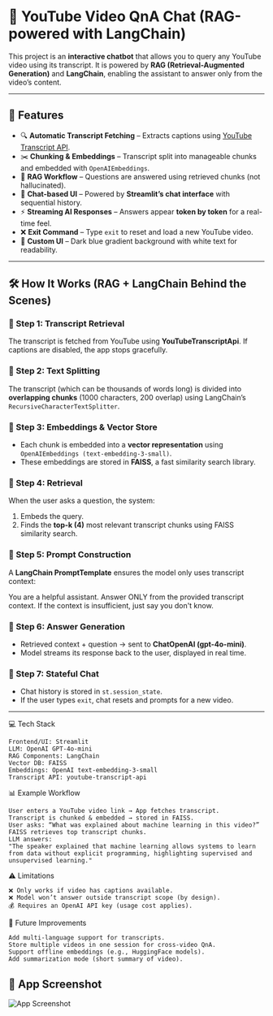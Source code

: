 # 🎥 YouTube Video QnA Chat (RAG-powered with LangChain)

This project is an **interactive chatbot** that allows you to query any YouTube video using its transcript. It is powered by **RAG (Retrieval-Augmented Generation)** and **LangChain**, enabling the assistant to answer only from the video’s content.  

---

## 🚀 Features
- 🔍 **Automatic Transcript Fetching** – Extracts captions using [YouTube Transcript API](https://pypi.org/project/youtube-transcript-api/).  
- ✂️ **Chunking & Embeddings** – Transcript split into manageable chunks and embedded with `OpenAIEmbeddings`.  
- 🧠 **RAG Workflow** – Questions are answered using retrieved chunks (not hallucinated).  
- 💬 **Chat-based UI** – Powered by **Streamlit’s chat interface** with sequential history.  
- ⚡ **Streaming AI Responses** – Answers appear **token by token** for a real-time feel.  
- ❌ **Exit Command** – Type `exit` to reset and load a new YouTube video.  
- 🎨 **Custom UI** – Dark blue gradient background with white text for readability.  

---

## 🛠️ How It Works (RAG + LangChain Behind the Scenes)

### 🔹 Step 1: Transcript Retrieval  
The transcript is fetched from YouTube using **YouTubeTranscriptApi**. If captions are disabled, the app stops gracefully.  

### 🔹 Step 2: Text Splitting  
The transcript (which can be thousands of words long) is divided into **overlapping chunks** (1000 characters, 200 overlap) using LangChain’s `RecursiveCharacterTextSplitter`.  

### 🔹 Step 3: Embeddings & Vector Store  
- Each chunk is embedded into a **vector representation** using `OpenAIEmbeddings (text-embedding-3-small)`.  
- These embeddings are stored in **FAISS**, a fast similarity search library.  

### 🔹 Step 4: Retrieval  
When the user asks a question, the system:  
1. Embeds the query.  
2. Finds the **top-k (4)** most relevant transcript chunks using FAISS similarity search.  

### 🔹 Step 5: Prompt Construction  
A **LangChain PromptTemplate** ensures the model only uses transcript context:  

You are a helpful assistant.
Answer ONLY from the provided transcript context.
If the context is insufficient, just say you don't know.


### 🔹 Step 6: Answer Generation  
- Retrieved context + question → sent to **ChatOpenAI (gpt-4o-mini)**.  
- Model streams its response back to the user, displayed in real time.  

### 🔹 Step 7: Stateful Chat  
- Chat history is stored in `st.session_state`.  
- If the user types `exit`, chat resets and prompts for a new video.  

---

💻 Tech Stack

    Frontend/UI: Streamlit
    LLM: OpenAI GPT-4o-mini
    RAG Components: LangChain
    Vector DB: FAISS
    Embeddings: OpenAI text-embedding-3-small
    Transcript API: youtube-transcript-api

📊 Example Workflow

    User enters a YouTube video link → App fetches transcript.
    Transcript is chunked & embedded → stored in FAISS.
    User asks: “What was explained about machine learning in this video?”
    FAISS retrieves top transcript chunks.
    LLM answers:
    "The speaker explained that machine learning allows systems to learn from data without explicit programming, highlighting supervised and unsupervised learning."

⚠️ Limitations

    ❌ Only works if video has captions available.
    ❌ Model won’t answer outside transcript scope (by design).
    💰 Requires an OpenAI API key (usage cost applies).


🚀 Future Improvements

    Add multi-language support for transcripts.
    Store multiple videos in one session for cross-video QnA.
    Support offline embeddings (e.g., HuggingFace models).
    Add summarization mode (short summary of video).

## 📸 App Screenshot  

![App Screenshot](./Screenshots/streamlit_app.png)
